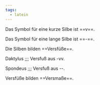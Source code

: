 ```yaml
---
tags:
  - latein
---
```


Das Symbol für eine kurze Silbe ist ==v==.
<!--SR:!2024-07-02,4,270-->

Das Symbol für eine lange Silbe ist ==-==.
<!--SR:!2024-07-02,4,270-->

Die Silben bilden ==Versfüße==.
<!--SR:!2024-07-02,4,270-->

Daktylus ;;; Versfuß aus -vv.
<!--SR:!2000-01-01,1,250!2024-07-02,4,270-->

Spondeus ;;; Versfuß aus --.
<!--SR:!2000-01-01,1,250!2024-07-02,4,270-->

Versfüße bilden ==Versmaße==.
<!--SR:!2024-06-29,1,230-->
